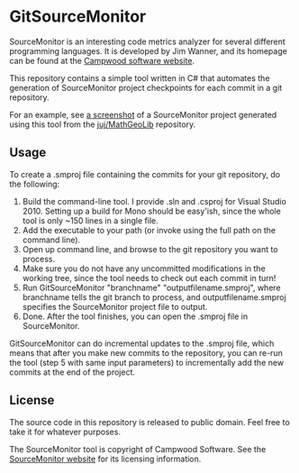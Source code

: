 GitSourceMonitor
================

SourceMonitor is an interesting code metrics analyzer for several different programming languages. It is developed by Jim Wanner, and its homepage can be found at the [Campwood software website](http://www.campwoodsw.com/sourcemonitor.html).

This repository contains a simple tool written in C# that automates the generation of SourceMonitor project checkpoints for each commit in a git repository.

For an example, see <a href="https://github.com/juj/GitSourceMonitor/blob/master/example.png">a screenshot</a> of a SourceMonitor project generated using this tool from the [juj/MathGeoLib](https://github.com/juj/MathGeoLib) repository.

Usage
-----
To create a .smproj file containing the commits for your git repository, do the following:

<ol>
<li>Build the command-line tool. I provide .sln and .csproj for Visual Studio 2010. Setting up a build for Mono should be easy'ish, since the whole tool is only ~150 lines in a single file.</li>
<li>Add the executable to your path (or invoke using the full path on the command line).</li>
<li>Open up command line, and browse to the git repository you want to process.</li>
<li>Make sure you do not have any uncommitted modifications in the working tree, since the tool needs to check out each commit in turn!</li>
<li>Run GitSourceMonitor "branchname" "outputfilename.smproj", where branchname tells the git branch to process, and outputfilename.smproj specifies the SourceMonitor project file to output.</li>
<li>Done. After the tool finishes, you can open the .smproj file in SourceMonitor.</li>
</ol>

GitSourceMonitor can do incremental updates to the .smproj file, which means that after you make new commits to the repository, you can re-run the tool (step 5 with same input parameters) to incrementally add the new commits at the end of the project.

License
-------

The source code in this repository is released to public domain. Feel free to take it for whatever purposes.

The SourceMonitor tool is copyright of Campwood Software. See the [SourceMonitor website](http://www.campwoodsw.com/sourcemonitor.html) for its licensing information. 